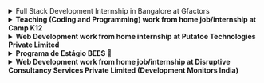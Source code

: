 <details>
<summary> Full Stack Development Internship in Bangalore at Gfactors </summary>

## About Company:
Gfactors is an AI/ML-driven data annotations company based in Bangalore and is founded by technology enthusiasts and alumnus of premium technology/business schools including IIT and IIM and has a team size of 180+.

Gfactors help and improve the customer experience by putting customer feedback to work. We decoded at least 100 million live lines of customer feedback for our clients to accelerate their AI and machine learning models. We help build smart interactions by deploying bots, Alexa skills, and Google agents to empower customers with conversational AI.

## About Internship:
Selected intern's day-to-day responsibilities include working as an extended arm of our team in design & development of web applications using Python, Jinja Template, HTML, CSS, Bootstrap, JS, Django, AWS, and Docker.

## Only those candidates can apply who:
- Are available for full time (in-office) internship.
- Can start the internship between 26th Sep'22 and 31st Oct'22.
- Are available for duration of 6 months.
- Have relevant skills and interests.

## Stipend:
INR 20,000-40,000/month

## Deadline:
2022-10-11 23:59:59

## Other perks:
Certificate, Informal dress code, 5 days a week, Free snacks & beverages.

## Skills required:
HTML, CSS, Python, Django, Docker and Amazon Web Services (AWS)

## Apply at:
- [Internshala](https://internshala.com/internship/detail/full-stack-development-internship-in-bangalore-at-gfactors1664182741?utm_campaign=google_jobs_apply&utm_source=google_jobs_apply&utm_medium=organic)
- [JobRapido](https://in.jobrapido.com/jobpreview/213367094?utm_campaign=google_jobs_apply&utm_source=google_jobs_apply&utm_medium=organic)

</details>

<details>
<summary> <b>Teaching (Coding and Programming) work from home job/internship at Camp K12  <b> </summary>
<br>
About Camp K12 <br>
Website : https://campk12.com/ <br>
Camp K12 is an ed-tech startup founded by an MIT and Harvard computer science graduate and the ex-CEO of Apple (India), bringing coding and 21st-century skills to students of ages 6-18 globally. We were India's first coding boot camp for school kids in 2011, and today, we are the leader in the K-12 education space, both offline and online, making cutting-edge technologies like AI, 3D/virtual reality programming, web and mobile app development accessible to young students via our custom-built technology platforms.

Our alumni team of diverse 1000 and more changemakers have taught more than 50,000 students, worked with 200 and more schools nationwide, and have collaborated with institutions like Google, Adobe, IIM Bangalore, IIT Delhi, and more to inspire an entire generation of young makers and doers.

About the work from home job/internship
Selected intern's day-to-day responsibilities include:

1. Teach block-based courses (scratch/app development) or JavaScript-based courses (AI/VR/web development) to kids aged 6-18 via live online classes
2. Manage a group of students (either 1-on-1 or in small groups) in the online classroom using our online platform and teach the curriculum provided by Camp K 12
3. Assign activities to facilitate students' consolidation of learning material
4. Communicate, cooperate, and consult with management, and parents/guardians in the student's best interest

Other requirements:

1. Basic familiarity with coding languages (JavaScript/Python)
2. Excellent verbal, written, and presentation skills
3. A stable internet connection with a speed of more than 15 Mbps
4. A laptop with a clear web camera and a working microphone

Skill(s) required <br>
1.J2EE <br>
2.JavaScript <br>
3.Online Teaching <br>
4.Python <br>

Who can apply
Only those candidates can apply who:

1. are available for the work from home job/internship
2. can start the work from home job/internship between 1st Oct'22 and 5th Nov'22
3. are available for duration of 6 months
4. have relevant skills and interests
* Women wanting to start/restart their career can also apply.

Perks <br>
Certificate

Apply <br> here : https://internshala.com/student/interstitial/application/teaching-coding-and-programming-work-from-home-job-internship-at-camp-k121664611737

</details>

<details>
<summary> <b>Web Development work from home internship at Putatoe Technologies Private Limited <b> </summary>
<br>
About Putatoe Technologies Private Limited <br>
We are an early-stage budding startup working on creating an application that would make all the daily household services reach the end-user without any inconvenience.

About the work from home job/internship
Selected intern's day-to-day responsibilities include:

1. Working on website development
2. Working on assigned tasks under the guidance of a senior developer
3. Working on the CSS and js

Skill(s) required <br>
1.Bootstrap <br>
2.CSS <br>
3.HTML <br>
4.JavaScript <br>
5.jQuery <br>
6.ReactJS <br>

Who can apply
Only those candidates can apply who:

1. Are available for the work from home job/internship
2. Can start the work from home job/internship between 1st Oct'22 and 5th Nov'22
3. Are available for duration of 4 months
4. Have relevant skills and interests
* Women wanting to start/restart their career can also apply.

Perks <br>
1. Certificate
2. Letter of recommendation
3. Flexible work hours

Apply <br> here : https://internshala.com/internship/detail/web-development-work-from-home-job-internship-at-putatoe-technologies-private-limited1664639146

</details>

<details>
<summary> <b>Programa de Estágio BEES 🐝 </ BEESVERSE > <b> </summary>
<br>
Olá, somos o BEES! <br> 

Fazemos parte do ecossistema ABInBev, a maior cervejaria do mundo. Trabalhamos muito para ajudar a vida de nossos clientes por meio das diversas vertentes do aplicativo BEES.<br>

Como célula de tecnologia da nossa organização, temos um objetivo simples: CRESCER. Crescer como pessoas, como profissionais e como empresa.<br>

Para além de dar vida a milhares de aplicações, aqui no BEES a gente acredita que os códigos carregam uma simbologia especial: são eles que tornam cada solução única. E é essa diversidade de códigos que constrói quem faz a tecnologia existir: AS PESSOAS.<br>

O que você irá fazer?<br>

1. Trabalhar em projetos relevantes para os negócios
2. Causar impacto e se desenvolver
3. Ser desenvolvido por profissionais de referência em Tecnologia
4. Oportunidade de transformação
5. Crescimento profissional
<br>
E o que precisa para se candidatar?<br>

Estar cursando os últimos dois anos de graduação (penúltimo ou último ano).
Vontade em aprender inglês para os próximos passos de carreira.
E mais...<br>

Ser apaixonado por tecnologia e inovação.<br>
Ser emocionado.<br>
Querer causar impacto e fazer a diferença.<br>

Se você for estagiário BEES, nós oferecemos: <br>

1. Vale refeição
2. Seguro de saúde e de vida
3. Descontos em medicamentos
4. Parceria Gympass
5. Parceria Zenklub
6. Plataformas de idiomas e treinamento
7. Subsídio de transporte
8. Escritório casual em Campinas
9. Dias de folga
 

Igualdade de Oportunidades e Ação Afirmativa:<br>

A BEES se orgulha de ser uma empregadora que trabalha forte pela igualdade de oportunidades. Não discriminamos com base em raça, cor, nacionalidade, gênero, identidade de gênero, orientação sexual, deficiência, idade ou outras características.<br>

Seus dados jamais serão utilizados como critério de eliminação no processo seletivo. Com eles, o BEES é capaz de analisar a diversidade e reduzir vieses nos processos de seleção. Queremos contribuir para mudar a realidade sendo uma empresa inclusiva.<br>

Para mais informações: https://www.bees.com/pt/ <br>

ADDITIONAL INFORMATION<br>
Informações do Processo Seletivo:<br>

Inscrições: 26 de Setembro à 20 de Outubro.<br>

Vídeo: 26 de Setembro à 23 de Outubro.<br>

Dinâmica: 07 de Novembro à 11 de Novembro.<br>

Entrevista: 23 de Novembro à 28 de Novembro.<br>

Admissão: 16 de janeiro de 2023.<br>

Apply <br> here : https://www.ambev.com.br/carreiras/trabalhe-conosco/
</details>


<details>
<summary> <b>Web Development work from home job/internship at Disruptive Consultancy Services Private Limited (Development Monitors India)<b> </summary>
<br>
About Disruptive Consultancy Services Private Limited (Development Monitors India) <br>
As one of the Prime Subcontractors of the World Bank, German Bank and other donor organizations, development monitors has intensive experience in the field of international development and third-party monitoring. Along with that, DM has a product development branch that deals with drone development, post-processing of captured imagery, and development of software to accomplish those tasks. 

About the work from home job/internship
Selected intern's day-to-day responsibilities include:

1. Work development of GIS web application using ThreeJS
2. Work on the development of online surveys in KoBoToolbox using xlsForms and xlsFormat
3. Work on the day-to-day management of IT as the IT admin


Skill(s) required <br>
1.Bootstrap <br>
2.CSS <br>
3.HTML <br>
4.JavaScript <br>

Who can apply
Only those candidates can apply who:

1. are available for the work from home job/internship
2. can start the work from home job/internship between 5th Oct'22 and 9th Nov'22
3. are available for duration of 6 months
4. have relevant skills and interests

Perks <br>
1. 5 days a week
2. Letter of recommendation
3. Flexible work hours

Apply <br> here : https://internshala.com/internship/detail/web-development-work-from-home-job-internship-at-disruptive-consultancy-services-private-limited-development-monitors-india1664980247

</details>
